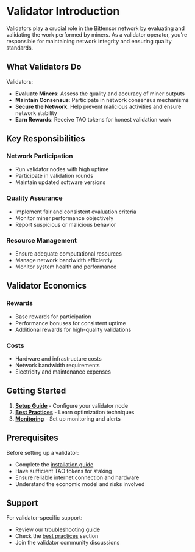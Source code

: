 # Validator Introduction

Validators play a crucial role in the Bittensor network by evaluating and validating the work performed by miners. As a validator operator, you're responsible for maintaining network integrity and ensuring quality standards.

## What Validators Do

Validators:

- **Evaluate Miners**: Assess the quality and accuracy of miner outputs
- **Maintain Consensus**: Participate in network consensus mechanisms
- **Secure the Network**: Help prevent malicious activities and ensure network stability
- **Earn Rewards**: Receive TAO tokens for honest validation work

## Key Responsibilities

### Network Participation
- Run validator nodes with high uptime
- Participate in validation rounds
- Maintain updated software versions

### Quality Assurance
- Implement fair and consistent evaluation criteria
- Monitor miner performance objectively
- Report suspicious or malicious behavior

### Resource Management
- Ensure adequate computational resources
- Manage network bandwidth efficiently
- Monitor system health and performance

## Validator Economics

### Rewards
- Base rewards for participation
- Performance bonuses for consistent uptime
- Additional rewards for high-quality validations

### Costs
- Hardware and infrastructure costs
- Network bandwidth requirements
- Electricity and maintenance expenses

## Getting Started

1. **[Setup Guide](setup.md)** - Configure your validator node
2. **[Best Practices](best-practices.md)** - Learn optimization techniques
3. **[Monitoring](../subnet/monitoring.md)** - Set up monitoring and alerts

## Prerequisites

Before setting up a validator:

- Complete the [installation guide](../getting-started/installation.md)
- Have sufficient TAO tokens for staking
- Ensure reliable internet connection and hardware
- Understand the economic model and risks involved

## Support

For validator-specific support:

- Review our [troubleshooting guide](../subnet/troubleshooting.md)
- Check the [best practices](best-practices.md) section
- Join the validator community discussions